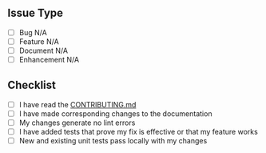## Issue Type

- [ ] Bug N/A
- [ ] Feature N/A
- [ ] Document N/A
- [ ] Enhancement N/A

## Checklist

- [ ] I have read the [CONTRIBUTING.md]()
- [ ] I have made corresponding changes to the documentation
- [ ] My changes generate no lint errors
- [ ] I have added tests that prove my fix is effective or that my feature works
- [ ] New and existing unit tests pass locally with my changes

